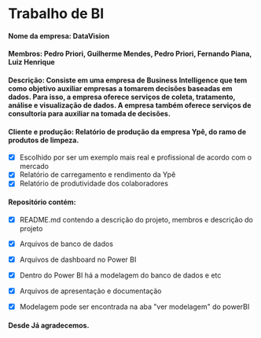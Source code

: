 # Trabalho de BI

#### Nome da empresa: DataVision

#### Membros: Pedro Priori, Guilherme Mendes, Pedro Priori, Fernando Piana, Luiz Henrique

#### Descrição: Consiste em uma empresa de Business Intelligence que tem como objetivo auxiliar empresas a tomarem decisões baseadas em dados. Para isso, a empresa oferece serviços de coleta, tratamento, análise e visualização de dados. A empresa também oferece serviços de consultoria para auxiliar na tomada de decisões.

#### Cliente e produção: Relatório de produção da empresa Ypê, do ramo de produtos de limpeza. 

- [x] Escolhido por ser um exemplo mais real e profissional de acordo com o mercado
- [x] Relatório de carregamento e rendimento da Ypê
- [x] Relatório de produtividade dos colaboradores

#### Repositório contém:

- [x] README.md contendo a descrição do projeto, membros e descrição do projeto
- [x] Arquivos de banco de dados
- [x] Arquivos de dashboard no Power BI
- [x] Dentro do Power BI há a modelagem do banco de dados e etc
- [x] Arquivos de apresentação e documentação 
- [x] Modelagem pode ser encontrada na aba "ver modelagem" do powerBI


#### Desde Já agradecemos.